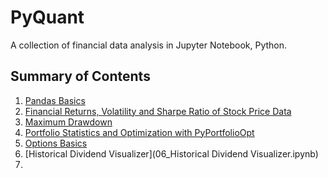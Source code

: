 # PyQuant

A collection of financial data analysis in Jupyter Notebook, Python.

## Summary of Contents

1. [Pandas Basics](01_Pandas_Basics.ipynb)
2. [Financial Returns, Volatility and Sharpe Ratio of Stock Price Data](02_Returns_Volatility_Sharpe_Ratio_Stock_Data.ipynb)
3. [Maximum Drawdown](03_Maximum_Drawdown_MDD.ipynb)
4. [Portfolio Statistics and Optimization with PyPortfolioOpt](04_Portfolio_Statistics_Optimization_with_PyPortfolioOpt.ipynb)
5. [Options Basics](05_Options_Basics.ipynb)
6. [Historical Dividend Visualizer](06_Historical Dividend Visualizer.ipynb)
7. 
